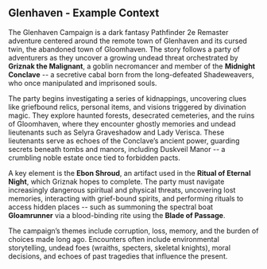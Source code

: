 ## Glenhaven - Example Context

The Glenhaven Campaign is a dark fantasy Pathfinder 2e Remaster adventure centered around the remote town of Glenhaven and its cursed twin, the abandoned town of Gloomhaven. The story follows a party of adventurers as they uncover a growing undead threat orchestrated by **Griznak the Malignant**, a goblin necromancer and member of the **Midnight Conclave** -- a secretive cabal born from the long-defeated Shadeweavers, who once manipulated and imprisoned souls.

The party begins investigating a series of kidnappings, uncovering clues like griefbound relics, personal items, and visions triggered by divination magic. They explore haunted forests, desecrated cemeteries, and the ruins of Gloomhaven, where they encounter ghostly memories and undead lieutenants such as Selyra Graveshadow and Lady Verisca. These lieutenants serve as echoes of the Conclave’s ancient power, guarding secrets beneath tombs and manors, including Duskveil Manor -- a crumbling noble estate once tied to forbidden pacts.

A key element is the **Ebon Shroud**, an artifact used in the **Ritual of Eternal Night**, which Griznak hopes to complete. The party must navigate increasingly dangerous spiritual and physical threats, uncovering lost memories, interacting with grief-bound spirits, and performing rituals to access hidden places -- such as summoning the spectral boat **Gloamrunner** via a blood-binding rite using the **Blade of Passage**.

The campaign’s themes include corruption, loss, memory, and the burden of choices made long ago. Encounters often include environmental storytelling, undead foes (wraiths, specters, skeletal knights), moral decisions, and echoes of past tragedies that influence the present.

